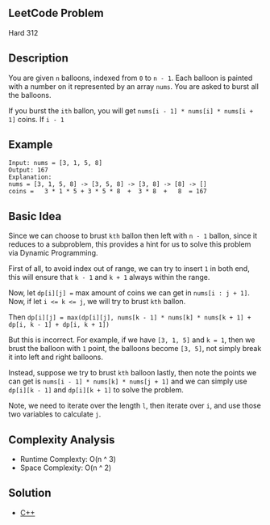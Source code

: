 ## LeetCode Problem
Hard 312

## Description
You are given `n` balloons, indexed from `0` to `n - 1`. Each balloon is painted with a number on it represented by an array `nums`. You are asked to burst all the balloons.

If you burst the `ith` ballon, you will get `nums[i - 1] * nums[i] * nums[i + 1]` coins. If `i - 1`

## Example
```
Input: nums = [3, 1, 5, 8]
Output: 167
Explanation:
nums = [3, 1, 5, 8] -> [3, 5, 8] -> [3, 8] -> [8] -> []
coins =   3 * 1 * 5 + 3 * 5 * 8  +  3 * 8  +   8  = 167
```

## Basic Idea
Since we can choose to brust `kth` ballon then left with `n - 1` ballon, since it reduces to a subproblem, this provides a hint for us to solve this problem via Dynamic Programming.

First of all, to avoid index out of range, we can try to insert `1` in both end, this will ensure that `k - 1` and `k + 1` always within the range.

Now, let `dp[i][j] =` max amount of coins we can get in `nums[i : j + 1]`. Now, if let `i <= k <= j`, we will try to brust `kth` ballon.

Then `dp[i][j] = max(dp[i][j], nums[k - 1] * nums[k] * nums[k + 1] + dp[i, k - 1] + dp[i, k + 1])`

But this is incorrect. For example, if we have `[3, 1, 5]` and `k = 1`, then we brust the balloon with `1` point, the balloons become `[3, 5]`, not simply break it into left and right balloons.

Instead, suppose we try to brust `kth` balloon lastly, then note the points we can get is `nums[i - 1] * nums[k] * nums[j + 1]` and we can simply use `dp[i][k - 1]` and `dp[i][k + 1]` to solve the problem.

Note, we need to iterate over the length `l`, then iterate over `i`, and use those two variables to calculate `j`.

## Complexity Analysis
- Runtime Complexty: O(n ^ 3)
- Space Complexity: O(n ^ 2)

## Solution
- [C++](./solution.cpp)